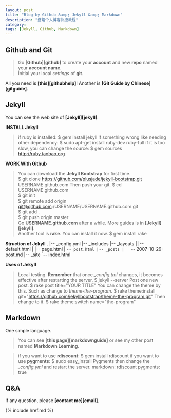 ```yaml
---
layout: post
title: "Blog by Github &amp; Jekyll &amp; Markdown"
description: "搭建个人博客快捷教程"
category: 
tags: [Jekyll, Github, Markdown]
---
```


## Github and Git
> Go __[Github][github]__ to create your __account__ and new __repo__ named your __account name__.   
> Initial your local _settings_ of __git__.

All you need is __[this][githubhelp]__! Another is __[Git Guide by Chinese][gitguide]__.

## Jekyll
You can see the web site of __[Jekyll][jekyll]__.

__INSTALL Jekyll__
> if ruby is installed:
	$ gem install jekyll
> if something wrong like needing other dependency:
	$ sudo apt-get install ruby-dev ruby-full
> if it is too slow, you can change the source:
	$ gem sources http://ruby.taobao.org

__WORK With Github__
> You can download the __Jekyll Bootstrap__ for first time.   
	$ git clone https://github.com/plusjade/jekyll-bootstrap.git USERNAME.github.com
> Then push your git.
	$ cd USERNAME.github.com  
	$ git init  
	$ git remote add origin git@github.com:/USERNAME/USERNAME.github.com.git    
	$ git add .   
	$ git push origin master   
> Go __USERNAME.github.com__ after a while. More guides is in __[Jekyll][jekyll]__.  
> Another tool is __rake__. You can install it now.
	$ gem install rake

__Struction of Jekyll__
	.
	|-- _config.yml
	|-- _includes
	|-- _layouts
	|   |-- default.html
	|   |-- page.html
	|   `-- post.html
	|-- _posts
	|   `-- 2007-10-29-post.md
	|-- _site
	`-- index.html

__Uses of Jekyll__

> Local testing. __Remember__ that once *_config.tml* changes, it becomes effective after restarting the server.
	$ jekyll --server
> Post one new post.
	$ rake post title="YOUR TITLE"
> You can change the theme by this. Such as change to _theme-the-program_.
	$ rake theme:install git="https://github.com/jekyllbootstrap/theme-the-program.git"
> Then change to it.
	$ rake theme:switch name="the-program"

## Markdown
One simple language.  

> You can see __[this page][markdownguide]__ or see my other post named __Markdown Learning__.

> if you want to use __rdiscount__:
	$ gem install rdiscount
> if you want to use __pygments__:
	$ sudo easy_install Pygments
> then change the *_config.yml* and restart the server.
	markdown: rdiscount
	pygments: true

## Q&A

If any question, please __[contact me][email]__.

{% include href.md %}

